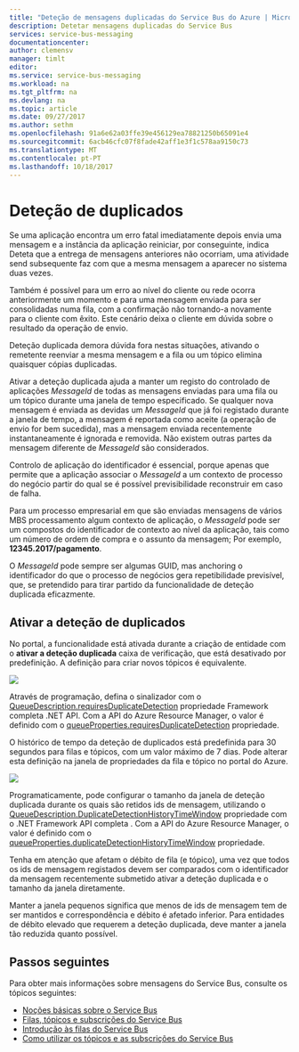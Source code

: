 ```yaml
---
title: "Deteção de mensagens duplicadas do Service Bus do Azure | Microsoft Docs"
description: Detetar mensagens duplicadas do Service Bus
services: service-bus-messaging
documentationcenter: 
author: clemensv
manager: timlt
editor: 
ms.service: service-bus-messaging
ms.workload: na
ms.tgt_pltfrm: na
ms.devlang: na
ms.topic: article
ms.date: 09/27/2017
ms.author: sethm
ms.openlocfilehash: 91a6e62a03ffe39e456129ea78821250b65091e4
ms.sourcegitcommit: 6acb46cfc07f8fade42aff1e3f1c578aa9150c73
ms.translationtype: MT
ms.contentlocale: pt-PT
ms.lasthandoff: 10/18/2017
---
```

# <a name="duplicate-detection"></a>Deteção de duplicados

Se uma aplicação encontra um erro fatal imediatamente depois envia uma mensagem e a instância da aplicação reiniciar, por conseguinte, indica Deteta que a entrega de mensagens anteriores não ocorriam, uma atividade send subsequente faz com que a mesma mensagem a aparecer no sistema duas vezes.

Também é possível para um erro ao nível do cliente ou rede ocorra anteriormente um momento e para uma mensagem enviada para ser consolidadas numa fila, com a confirmação não tornando-a novamente para o cliente com êxito. Este cenário deixa o cliente em dúvida sobre o resultado da operação de envio.

Deteção duplicada demora dúvida fora nestas situações, ativando o remetente reenviar a mesma mensagem e a fila ou um tópico elimina quaisquer cópias duplicadas.

Ativar a deteção duplicada ajuda a manter um registo do controlado de aplicações *MessageId* de todas as mensagens enviadas para uma fila ou um tópico durante uma janela de tempo especificado. Se qualquer nova mensagem é enviada as devidas um *MessageId* que já foi registado durante a janela de tempo, a mensagem é reportada como aceite (a operação de envio for bem sucedida), mas a mensagem enviada recentemente instantaneamente é ignorada e removida. Não existem outras partes da mensagem diferente de *MessageId* são considerados.

Controlo de aplicação do identificador é essencial, porque apenas que permite que a aplicação associar o *MessageId* a um contexto de processo do negócio partir do qual se é possível previsibilidade reconstruir em caso de falha.

Para um processo empresarial em que são enviadas mensagens de vários MBS processamento algum contexto de aplicação, o *MessageId* pode ser um compostos do identificador de contexto ao nível da aplicação, tais como um número de ordem de compra e o assunto da mensagem; Por exemplo, **12345.2017/pagamento**.

O *MessageId* pode sempre ser algumas GUID, mas anchoring o identificador do que o processo de negócios gera repetibilidade previsível, que, se pretendido para tirar partido da funcionalidade de deteção duplicada eficazmente.

## <a name="enable-duplicate-detection"></a>Ativar a deteção de duplicados

No portal, a funcionalidade está ativada durante a criação de entidade com o **ativar a deteção duplicada** caixa de verificação, que está desativado por predefinição. A definição para criar novos tópicos é equivalente.

![][1]

Através de programação, defina o sinalizador com o [QueueDescription.requiresDuplicateDetection](/dotnet/api/microsoft.servicebus.messaging.queuedescription.requiresduplicatedetection#Microsoft_ServiceBus_Messaging_QueueDescription_RequiresDuplicateDetection) propriedade Framework completa .NET API. Com a API do Azure Resource Manager, o valor é definido com o [queueProperties.requiresDuplicateDetection](/azure/templates/microsoft.servicebus/namespaces/queues#property-values) propriedade.

O histórico de tempo da deteção de duplicados está predefinida para 30 segundos para filas e tópicos, com um valor máximo de 7 dias. Pode alterar esta definição na janela de propriedades da fila e tópico no portal do Azure.

![][2]

Programaticamente, pode configurar o tamanho da janela de deteção duplicada durante os quais são retidos ids de mensagem, utilizando o [QueueDescription.DuplicateDetectionHistoryTimeWindow](/dotnet/api/microsoft.servicebus.messaging.queuedescription.duplicatedetectionhistorytimewindow#Microsoft_ServiceBus_Messaging_QueueDescription_DuplicateDetectionHistoryTimeWindow) propriedade com o .NET Framework API completa . Com a API do Azure Resource Manager, o valor é definido com o [queueProperties.duplicateDetectionHistoryTimeWindow](/azure/templates/microsoft.servicebus/namespaces/queues#property-values) propriedade.

Tenha em atenção que afetam o débito de fila (e tópico), uma vez que todos os ids de mensagem registados devem ser comparados com o identificador da mensagem recentemente submetido ativar a deteção duplicada e o tamanho da janela diretamente.

Manter a janela pequenos significa que menos de ids de mensagem tem de ser mantidos e correspondência e débito é afetado inferior. Para entidades de débito elevado que requerem a deteção duplicada, deve manter a janela tão reduzida quanto possível.

## <a name="next-steps"></a>Passos seguintes

Para obter mais informações sobre mensagens do Service Bus, consulte os tópicos seguintes:

* [Noções básicas sobre o Service Bus](service-bus-fundamentals-hybrid-solutions.md)
* [Filas, tópicos e subscrições do Service Bus](service-bus-queues-topics-subscriptions.md)
* [Introdução às filas do Service Bus](service-bus-dotnet-get-started-with-queues.md)
* [Como utilizar os tópicos e as subscrições do Service Bus](service-bus-dotnet-how-to-use-topics-subscriptions.md)

[1]: ./media/duplicate-detection/create-queue.png
[2]: ./media/duplicate-detection/queue-prop.png
